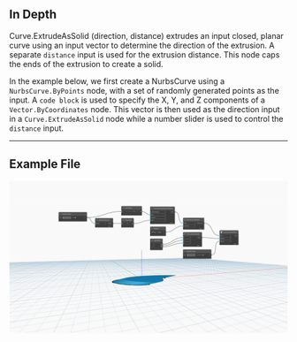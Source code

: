 ## In Depth
Curve.ExtrudeAsSolid (direction, distance) extrudes an input closed, planar curve using an input vector to determine the direction of the extrusion. A separate `distance` input is used for the extrusion distance. This node caps the ends of the extrusion to create a solid. 

In the example below, we first create a NurbsCurve using a `NurbsCurve.ByPoints` node, with a set of randomly generated points as the input. A `code block` is used to specify the X, Y, and Z components of a `Vector.ByCoordinates` node. This vector is then used as the direction input in a `Curve.ExtrudeAsSolid` node while a number slider is used to control the `distance` input.
___
## Example File

![Curve.ExtrudeAsSolid(direction, distance)](./Autodesk.DesignScript.Geometry.Curve.ExtrudeAsSolid(curve,%20direction,%20distance)_img.jpg)